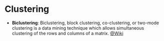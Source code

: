 # Clustering
<!-- toc -->

- **Biclustering**: Biclustering, block clustering, co-clustering, or two-mode clustering is a data mining technique which allows simultaneous clustering of the rows and columns of a matrix. [@Wiki](https://en.wikipedia.org/wiki/Biclustering)